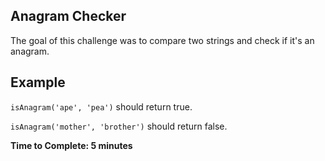## Anagram Checker
The goal of this challenge was to compare two strings and check if it's an anagram.

## Example
`isAnagram('ape', 'pea')` should return true.

`isAnagram('mother', 'brother')` should return false.

**Time to Complete: 5 minutes**